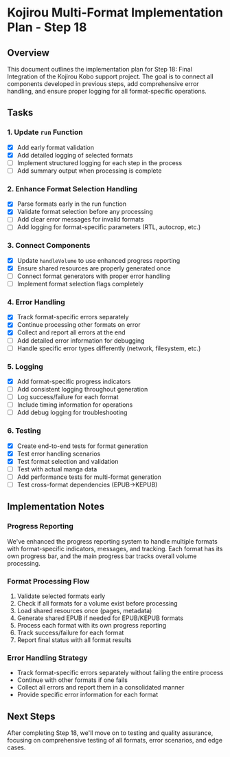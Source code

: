 # Kojirou Multi-Format Implementation Plan - Step 18

## Overview
This document outlines the implementation plan for Step 18: Final Integration of the Kojirou Kobo support project. The goal is to connect all components developed in previous steps, add comprehensive error handling, and ensure proper logging for all format-specific operations.

## Tasks

### 1. Update `run` Function
- [x] Add early format validation
- [x] Add detailed logging of selected formats
- [ ] Implement structured logging for each step in the process
- [ ] Add summary output when processing is complete

### 2. Enhance Format Selection Handling
- [x] Parse formats early in the run function
- [x] Validate format selection before any processing
- [ ] Add clear error messages for invalid formats
- [ ] Add logging for format-specific parameters (RTL, autocrop, etc.)

### 3. Connect Components
- [x] Update `handleVolume` to use enhanced progress reporting
- [x] Ensure shared resources are properly generated once
- [ ] Connect format generators with proper error handling
- [ ] Implement format selection flags completely

### 4. Error Handling
- [x] Track format-specific errors separately
- [x] Continue processing other formats on error
- [x] Collect and report all errors at the end
- [ ] Add detailed error information for debugging
- [ ] Handle specific error types differently (network, filesystem, etc.)

### 5. Logging
- [x] Add format-specific progress indicators
- [ ] Add consistent logging throughout generation
- [ ] Log success/failure for each format
- [ ] Include timing information for operations
- [ ] Add debug logging for troubleshooting

### 6. Testing
- [x] Create end-to-end tests for format generation
- [x] Test error handling scenarios
- [x] Test format selection and validation
- [ ] Test with actual manga data
- [ ] Add performance tests for multi-format generation
- [ ] Test cross-format dependencies (EPUB->KEPUB)

## Implementation Notes

### Progress Reporting
We've enhanced the progress reporting system to handle multiple formats with format-specific indicators, messages, and tracking. Each format has its own progress bar, and the main progress bar tracks overall volume processing.

### Format Processing Flow
1. Validate selected formats early
2. Check if all formats for a volume exist before processing
3. Load shared resources once (pages, metadata)
4. Generate shared EPUB if needed for EPUB/KEPUB formats
5. Process each format with its own progress reporting
6. Track success/failure for each format
7. Report final status with all format results

### Error Handling Strategy
- Track format-specific errors separately without failing the entire process
- Continue with other formats if one fails
- Collect all errors and report them in a consolidated manner
- Provide specific error information for each format

## Next Steps
After completing Step 18, we'll move on to testing and quality assurance, focusing on comprehensive testing of all formats, error scenarios, and edge cases.
